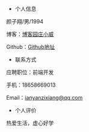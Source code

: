 
- 个人信息
 
 
颜子翔/男/1994
 
博客：[博客园庄小威](https://www.cnblogs.com/ianyanyzx/)
 
Github：[Github地址](https://github.com/ianyanzi)
 
- 联系方式
 
应聘职位：前端开发
 
手机：18658669013
 
Email：ianyanzixiang@qq.com
 
- 个人评价
 
 
热爱生活，虚心好学